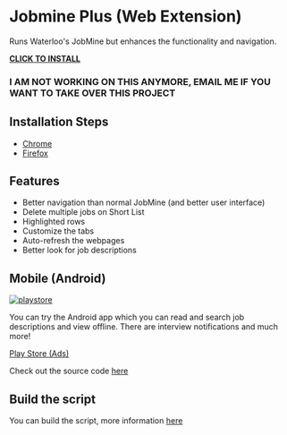 # Jobmine Plus (Web Extension)

Runs Waterloo's JobMine but enhances the functionality and navigation. 

[**CLICK TO INSTALL**](https://raw.githubusercontent.com/matthewn4444/jobmine-plus-extension/master/jobmine_plus.user.js)

### I AM NOT WORKING ON THIS ANYMORE, EMAIL ME IF YOU WANT TO TAKE OVER THIS PROJECT

## Installation Steps

- [Chrome](https://github.com/matthewn4444/jobmine-plus-extension/wiki/Chrome)
- [Firefox](https://github.com/matthewn4444/jobmine-plus-extension/wiki/Firefox)

## Features

- Better navigation than normal JobMine (and better user interface)
- Delete multiple jobs on Short List
- Highlighted rows
- Customize the tabs
- Auto-refresh the webpages
- Better look for job descriptions

## Mobile (Android)

[![playstore](http://imagizer.imageshack.us/a/img823/6480/googleplayicon.png)](https://play.google.com/store/apps/details?id=com.jobmineplus.mobilepro)

You can try the Android app which you can read and search job descriptions and view offline.
There are interview notifications and much more!


[Play Store (Ads)](https://play.google.com/store/apps/details?id=com.jobmineplus.mobile)


Check out the source code [here](https://github.com/matthewn4444/Jobmine-Plus)

## Build the script

You can build the script, more information [here](https://github.com/matthewn4444/jobmine-plus-extension/wiki/Build-from-Source)